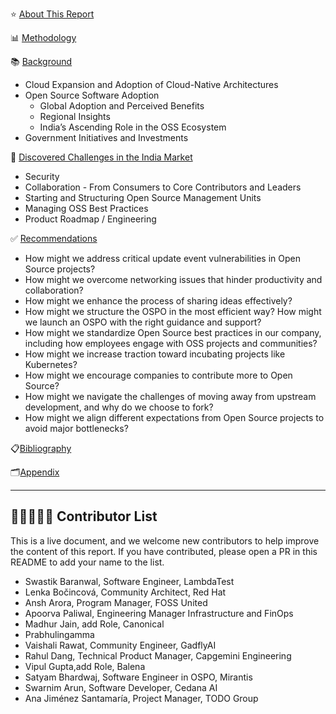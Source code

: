 ⭐️ [About This Report](./About.md)

📊 [Methodology](./About.md)

📚 [Background](./Background.md)
  - Cloud Expansion and Adoption of Cloud-Native Architectures
  - Open Source Software Adoption
    - Global Adoption and Perceived Benefits
    - Regional Insights
    - India’s Ascending Role in the OSS Ecosystem
  - Government Initiatives and Investments
  
🚧 [Discovered Challenges in the India Market](./Challenges.md)

  - Security
  - Collaboration - From Consumers to Core Contributors and Leaders
  - Starting and Structuring Open Source Management Units
  - Managing OSS Best Practices
  - Product Roadmap / Engineering
  
✅ [Recommendations]()
  
  - How might we address critical update event vulnerabilities in Open Source projects?
  - How might we overcome networking issues that hinder productivity and collaboration?
  - How might we enhance the process of sharing ideas effectively?
  - How might we structure the OSPO in the most efficient way? How might we launch an OSPO with the right guidance and support?
  - How might we standardize Open Source best practices in our company, including how employees engage with OSS projects and communities?
  - How might we increase traction toward incubating projects like Kubernetes?
  - How might we encourage companies to contribute more to Open Source?
  - How might we navigate the challenges of moving away from upstream development, and why do we choose to fork?
  - How might we align different expectations from Open Source projects to avoid major bottlenecks?
   
📋[Bibliography]()

🗂️[Appendix](./Apendix.md)

---

## 🙋‍♀️🙋🙋‍♂️ Contributor List

This is a live document, and we welcome new contributors to help improve the content of this report. If you have contributed, please open a PR in this README to add your name to the list.

- Swastik Baranwal, Software Engineer, LambdaTest 
- Lenka Bočincová, Community Architect, Red Hat
- Ansh Arora, Program Manager, FOSS United
- Apoorva Paliwal, Engineering Manager Infrastructure and FinOps
- Madhur Jain, add Role, Canonical
- Prabhulingamma
- Vaishali Rawat, Community Engineer, GadflyAI
- Rahul Dang, Technical Product Manager, Capgemini Engineering
- Vipul Gupta,add Role, Balena
- Satyam Bhardwaj, Software Engineer in OSPO, Mirantis
- Swarnim Arun, Software Developer, Cedana AI
- Ana Jiménez Santamaría, Project Manager, TODO Group


